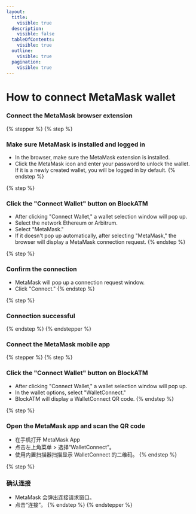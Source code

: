 ```yaml
---
layout:
  title:
    visible: true
  description:
    visible: false
  tableOfContents:
    visible: true
  outline:
    visible: true
  pagination:
    visible: true
---
```


# How to connect MetaMask wallet

### Connect the MetaMask browser extension

{% stepper %}
{% step %}
### Make sure MetaMask is installed and logged in

* In the browser, make sure the MetaMask extension is installed.
* Click the MetaMask icon and enter your password to unlock the wallet. If it is a newly created wallet, you will be logged in by default.
{% endstep %}

{% step %}
### Click the "Connect Wallet" button on BlockATM

* After clicking "Connect Wallet," a wallet selection window will pop up.
* Select the network Ethereum or Arbitrum.
* Select "MetaMask."
* If it doesn't pop up automatically, after selecting "MetaMask," the browser will display a MetaMask connection request.
{% endstep %}

{% step %}
### Confirm the connection

* MetaMask will pop up a connection request window.
* Click "Connect."
{% endstep %}

{% step %}
### Connection successful
{% endstep %}
{% endstepper %}

### Connect the MetaMask mobile app

{% stepper %}
{% step %}
### Click the "Connect Wallet" button on BlockATM

* After clicking "Connect Wallet," a wallet selection window will pop up.
* In the wallet options, select "WalletConnect."
* BlockATM will display a WalletConnect QR code.
{% endstep %}

{% step %}
### Open the MetaMask app and scan the QR code

* 在手机打开 MetaMask App
* 点击左上角菜单 > 选择“WalletConnect”。
* 使用内置扫描器扫描显示 WalletConnect 的二维码。
{% endstep %}

{% step %}
### 确认连接

* MetaMask 会弹出连接请求窗口。
* 点击“连接”。
{% endstep %}
{% endstepper %}
